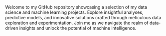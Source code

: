 Welcome to my GitHub repository showcasing a selection of my data science and machine learning projects. Explore insightful analyses, predictive models, and innovative solutions crafted through meticulous data exploration and experimentation. Join me as we navigate the realm of data-driven insights and unlock the potential of machine intelligence.

